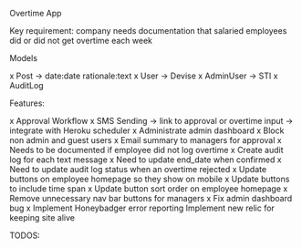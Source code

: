 Overtime App

Key requirement: company needs documentation that salaried employees did or did not get overtime each week

Models

x Post -> date:date rationale:text
x User -> Devise
x AdminUser -> STI
x AuditLog

Features:

x Approval Workflow
x SMS Sending -> link to approval or overtime input -> integrate with Heroku scheduler
x Administrate admin dashboard
x Block non admin and guest users
x Email summary to managers for approval
x Needs to be documented if employee did not log overtime
x Create audit log for each text message
x Need to update end_date when confirmed
x Need to update audit log status when an overtime rejected
x Update buttons on employee homepage so they show on mobile
x Update buttons to include time span
x Update button sort order on employee homepage
x Remove unnecessary nav bar buttons for managers
x Fix admin dashboard bug
x Implement Honeybadger error reporting
Implement new relic for keeping site alive


TODOS: